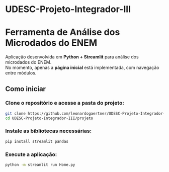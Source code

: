 ﻿# UDESC-Projeto-Integrador-III

# Ferramenta de Análise dos Microdados do ENEM

Aplicação desenvolvida em **Python + Streamlit** para análise dos microdados do ENEM.  
No momento, apenas a **página inicial** está implementada, com navegação entre módulos.

## Como iniciar

### Clone o repositório e acesse a pasta do projeto:

```bash
git clone https://github.com/leonardogaertner/UDESC-Projeto-Integrador-III
cd UDESC-Projeto-Integrador-III/projeto
```

### Instale as bibliotecas necessárias:

```bash
pip install streamlit pandas
```

### Execute a aplicação:

```bash
python -m streamlit run Home.py
```

